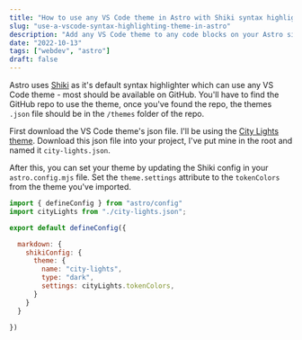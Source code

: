 ```yaml
---
title: "How to use any VS Code theme in Astro with Shiki syntax highlighter"
slug: "use-a-vscode-syntax-highlighting-theme-in-astro"
description: "Add any VS Code theme to any code blocks on your Astro site using Shiki syntax highlighter"
date: "2022-10-13"
tags: ["webdev", "astro"]
draft: false
---
```


Astro uses [Shiki](https://github.com/shikijs/shiki) as it's default syntax highlighter which can use any VS Code theme - most should be available on GitHub. You'll have to find the GitHub repo to use the theme, once you've found the repo, the themes `.json` file should be in the `/themes` folder of the repo.

First download the VS Code theme's json file. I'll be using the [City Lights theme](https://github.com/Yummygum/city-lights-syntax-vsc/blob/master/themes/City%20Lights-color-theme.json). Download this json file into your project, I've put mine in the root and named it `city-lights.json`.

After this, you can set your theme by updating the Shiki config in your `astro.config.mjs` file. Set the `theme.settings` attribute to the `tokenColors` from the theme you've imported.

```js:astro.config.mjs
import { defineConfig } from "astro/config"
import cityLights from "./city-lights.json";

export default defineConfig({

  markdown: {
    shikiConfig: {
      theme: {
        name: "city-lights",
        type: "dark",
        settings: cityLights.tokenColors,
      }
    }
  }

})
```
